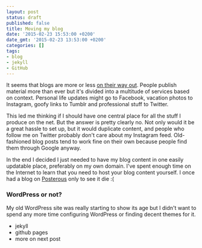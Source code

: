 ```yaml
---
layout: post
status: draft
published: false
title: Moving my blog
date: '2015-02-23 15:53:00 +0200'
date_gmt: '2015-02-23 13:53:00 +0200'
categories: [] 
tags:
- blog
- jekyll
- GitHub
---
```

It seems that blogs are more or less [on their way out](http://www.marco.org/2015/02/16/google-and-blogs-shit). People publish material
more than ever but it's divided into a multitude of services based on context.
Personal life updates might go to Facebook, vacation photos to Instagram,
goofy links to Tumblr and professional stuff to Twitter.

This led me thinking if I should have one central place for all the stuff I 
produce on the net. But the answer is pretty clearly no. Not only would it be a 
great hassle to set up, but it would duplicate content, and people who follow
me on Twitter probably don't care about my Instagram feed. Old-fashioned blog
posts tend to work fine on their own because people find them through Google
anyway.

In the end I decided I just needed to have my blog content in one easily
updatable place, preferably on my own domain. I've spent enough time on the
Internet to learn that you need to host your blog content yourself. I once had
a blog on [Posterous](http://www.posterous.com/) only to see it die :(

### WordPress or not?

My old WordPress site was really starting to show its age but I didn't want to
spend any more time configuring WordPress or finding decent themes for it.

- jekyll
- github pages
- more on next post